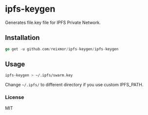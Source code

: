 # ipfs-keygen
Generates file.key file for IPFS Private Network.


## Installation

```go
go get -u github.com/reixmor/ipfs-keygen/ipfs-keygen
```

## Usage

```bash
ipfs-keygen > ~/.ipfs/swarm.key
```

Change `~/.ipfs/` to different directory if you use custom IPFS_PATH.


### License

MIT